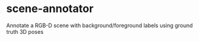 # scene-annotator
Annotate a RGB-D scene with background/foreground labels using ground truth 3D poses
